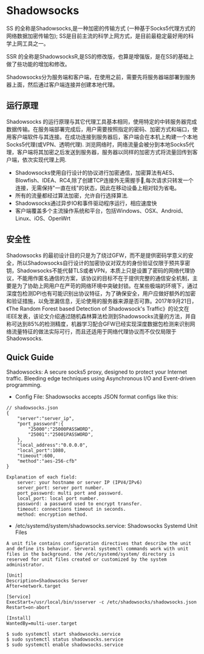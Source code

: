 Shadowsocks
===========

SS 的全称是Shadowsocks,是一种加密的传输方式 (一种基于Socks5代理方式的网络数据加密传输包); SS是目前主流的科学上网方式，是目前最稳定最好用的科学上网工具之一。

SSR 的全称是ShadowsocksR,是SS的修改版，也算是增强版，是在SS的基础上做了些功能的增加和修改。

Shadowsocks分为服务端和客户端，在使用之前，需要先将服务器端部署到服务器上面，然后通过客户端连接并创建本地代理。

运行原理
--------

Shadowsocks 的运行原理与其它代理工具基本相同，使用特定的中转服务器完成数据传输。在服务端部署完成后，用户需要按照指定的密码、加密方式和端口，使用客户端软件与其连接。在成功连接到服务器后，客户端会在本机上构建一个本地Socks5代理(或VPN、透明代理).
浏览网络时，网络流量会被分到本地Socks5代理，客户端将其加密之后发送到服务器，服务器以同样的加密方式将流量回传到客户端，依次实现代理上网.

* Shadowsocks使用自行设计的协议进行加密通信，加密算法有AES、Blowfish、IDEA、RC4,除了创建TCP连接外无需握手🤝,每次请求只转发一个连接，无需保持"一直在线"的状态，因此在移动设备上相对较为省电。
* 所有的流量都经过算法加密，允许自行选择算法.
* Shadowsocks通过异步IO和事件驱动程序运行，相应速度快
* 客户端覆盖多个主流操作系统和平台，包括Windows、OSX、Android、Linux、iOS、OpenWrt

安全性
-----

Shadowsocks
的最初设计目的只是为了绕过GFW，而不是提供密码学意义的安全，所以Shadowsocks自行设计的加密协议对双方的身份验证仅限于预共享密钥，Shadowsocks不能代替TLS或者VPN，本质上只是设置了密码的网络代理协议，不能用作匿名通信的方案，该协议的目标不在于提供完整的通信安全机制，主要是为了协助上网用户在严苛的网络环境中突破封锁。在某些极端的环境下，通过深度包检测DPI也有可能识别出协议特征，为了确保安全，用户应做好额外的加密和验证措施，以免泄漏信息，无论使用的服务器来源是否可靠。2017年9月21日，《The Random Forest
based Detection of Shadowsock's Traffic》的论文在IEEE发表，该论文介绍通过随机森林算法检测到Shadowsocks流量的方法，并自称可达到85%的检测精度，机器学习配合GFW已经实现深度数据包检测来识别网络流量特征的做法实际可行，而且还适用于网络代理协议而不仅仅局限于Shadowsocks.

Quick Guide
------
Shadowsocks: A secure socks5 proxy, designed to protect your Internet traffic. Bleeding edge techniques using Asynchronous I/O and Event-driven programming. 

* Config File: Shadowsocks accepts JSON format configs like this:
```
// shadowsocks.json 
{
    "server":"server_ip",
    "port_password":{
        "25000":"25000PASSWORD",
        "25001":"25001PASSWORD",
    },
    "local_address":"0.0.0.0",
    "local_port":1080,
    "timeout":600,
    "method":"aes-256-cfb"
}

Explanation of each field: 
    server: your hostname or server IP (IPV4/IPv6)
    server_port: server port number.
    port_password: multi port and password.
    local_port: local port number.
    password: a password used to encrypt transfer.
    timeout: connections timeout in seconds.
    method: encryption method.
```

* /etc/systemd/system/shadowsocks.service: Shadowsocks Systemd Unit Files 
```
A unit file contains configuration directives that describe the unit and define its behavior. Serveral systemctl commands work with unit files in the background. the /etc/systemd/system/ directory is reserved for unit files created or customized by the system administrator.

[Unit]
Description=Shadowsocks Server 
After=network.target
 
[Service]
ExecStart=/usr/local/bin/ssserver -c /etc/shadowsocks/shadowsocks.json 
Restart=on-abort

[Install]
WantedBy=multi-user.target 

$ sudo systemctl start shadowsocks.service 
$ sudo systemctl status shadowsocks.service 
$ sudo systemctl enable shadowsocks.service
```
